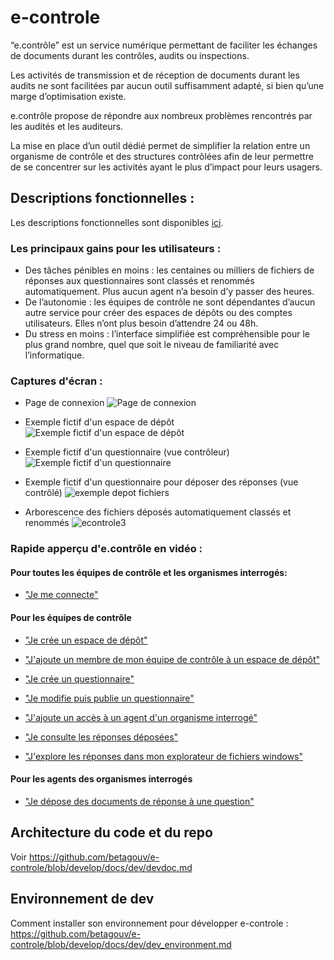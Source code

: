 # e-controle
“e.contrôle” est un service numérique permettant de faciliter les échanges de documents durant les contrôles, audits ou inspections.

Les activités de transmission et de réception de documents durant les audits ne sont facilitées par aucun outil suffisamment adapté, si bien qu’une marge d’optimisation existe.

e.contrôle propose de répondre aux nombreux problèmes rencontrés par les audités et les auditeurs.

La mise en place d’un outil dédié permet de simplifier la relation entre un organisme de contrôle et des structures contrôlées afin de leur permettre de se concentrer sur les activités ayant le plus d’impact pour leurs usagers.

## Descriptions fonctionnelles :
Les descriptions fonctionnelles sont disponibles [ici](https://docs.google.com/document/d/1ETBSoGE-oSOqgq-bR2M3v3SsRAJ6L_R1t0SMcwWSwsI/edit?usp=sharing).

### Les principaux gains pour les utilisateurs :
- Des tâches pénibles en moins : les centaines ou milliers de fichiers de réponses aux questionnaires sont classés et renommés automatiquement. Plus aucun agent n’a besoin d’y passer des heures.
- De l’autonomie : les équipes de contrôle ne sont dépendantes d’aucun autre service pour créer des espaces de dépôts ou des comptes utilisateurs. Elles n’ont plus besoin d’attendre 24 ou 48h.
- Du stress en moins : l’interface simplifiée est compréhensible pour le plus grand nombre, quel que soit le niveau de familiarité avec l’informatique.

### Captures d'écran :
- Page de connexion
![Page de connexion](https://user-images.githubusercontent.com/43180136/72534189-ad1ee180-3876-11ea-8ebc-79ec6cf13172.JPG)

- Exemple fictif d'un espace de dépôt
![Exemple fictif d'un espace de dépôt](https://user-images.githubusercontent.com/43180136/72534844-cecc9880-3877-11ea-8d20-02ce808cd56c.JPG)

- Exemple fictif d'un questionnaire (vue contrôleur)
![Exemple fictif d'un questionnaire](https://user-images.githubusercontent.com/43180136/72534971-089d9f00-3878-11ea-9461-d2a1baf0c544.JPG)

- Exemple fictif d'un questionnaire pour déposer des réponses (vue contrôlé)
![exemple depot fichiers](https://user-images.githubusercontent.com/43180136/72535583-14d62c00-3879-11ea-9e17-d522073bf937.JPG)

- Arborescence des fichiers déposés automatiquement classés et renommés
![econtrole3](https://user-images.githubusercontent.com/43180136/72535271-8f527c00-3878-11ea-8ece-6d57b44b8a51.png)

### Rapide apperçu d'e.contrôle en vidéo :

#### Pour toutes les équipes de contrôle et les organismes interrogés:

- ["Je me connecte"](https://drive.google.com/file/d/1QKhy3A6xJBDOoSWj8F-Qh9z9A0cJxx5K/view)

#### Pour les équipes de contrôle

- ["Je crée un espace de dépôt"](https://drive.google.com/open?id=1h_jtT6hSwTNNgWfL7LFWZjRpPPmsvhah=)
- ["J'ajoute un membre de mon équipe de contrôle à un espace de dépôt"](https://drive.google.com/open?id=1P3BT-ANF39P3k7fBkiz8RYwtUNo3rmKR)

- ["Je crée un questionnaire"](https://drive.google.com/open?id=153O1s1O3SgilUwvXnZDY-v9t84pOOPUh)
- ["Je modifie puis publie un questionnaire"](https://drive.google.com/open?id=1uNW5W1DHBkHKMzlM1Pt4SSxxxlP3Tc6v)
- ["J'ajoute un accès à un agent d'un organisme interrogé"](https://drive.google.com/open?id=1rUlFlvT_4T-sxvwhb2-Q3Wdrw59ycvxW)
- ["Je consulte les réponses déposées"](https://drive.google.com/open?id=1mvntyQ0TwET-ENb_xRbc32RiAKu2KnBn)

- ["J'explore les réponses dans mon explorateur de fichiers windows"](https://drive.google.com/open?id=1rzZ5LqJnMkHTjmYajHxvZqDyqHafRQL9)

#### Pour les agents des organismes interrogés

- ["Je dépose des documents de réponse à une question"](https://drive.google.com/open?id=1KPcRKKeS_HriJpciNE6GZmiuIF5OA-y2)

## Architecture du code et du repo
Voir https://github.com/betagouv/e-controle/blob/develop/docs/dev/devdoc.md


## Environnement de dev
Comment installer son environnement pour développer e-controle : https://github.com/betagouv/e-controle/blob/develop/docs/dev/dev_environment.md
